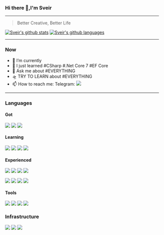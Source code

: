 ### Hi there 👋,I'm Sveir
---
> Better Creative, Better Life

[![Sveir's github stats](https://github-readme-stats.vercel.app/api?username=sve1r&theme=flag-india)](https://github.com/anuraghazra/github-readme-stats)
[![Sveir's github languages](https://github-readme-stats.vercel.app/api/top-langs/?username=sve1r&layout=compact&theme=flag-india)](https://github.com/anuraghazra/github-readme-stats)

---
### Now

- 🔭 I’m currently 
- 🌱 I just learned #CSharp #.Net Core 7 #EF Core 
- 💬 Ask me about #EVERYTHING
- 🛸 TRY TO LEARN about #EVERYTHING
- 📫 How to reach me: Telegram: [![](https://img.shields.io/badge/-t.me/sve1r-3db6f1?style=for-the-badge&logo=Telegram&logoColor=2ca5e0)](https://t.me/sve1r)

---
### Languages
 #### Got
![](https://img.shields.io/badge/-Java-FF6600?style=for-the-badge&logo=Java&logoColor=fff) 
![](https://img.shields.io/badge/-C%20Sharp-007396?style=for-the-badge&logo=C%20Sharp)
![](https://img.shields.io/badge/-.NET-5C2D91?style=for-the-badge&logo=.Net&logoColor=fff) 

 #### Learning
![](https://img.shields.io/badge/-JavaScript-F7DF1E?style=for-the-badge&logo=JavaScript&logoColor=fff) 
![](https://img.shields.io/badge/-TypeScript-3178C6?style=for-the-badge&logo=TypeScript&logoColor=fff) 
![](https://img.shields.io/badge/-Yarn-2C8EBB?style=for-the-badge&logo=Yarn&logoColor=fff) 
![](https://img.shields.io/badge/-Vue%203-4FC08D?style=for-the-badge&logo=Vue.js&logoColor=fff) 

 #### Experienced
 ![](https://img.shields.io/badge/-Microsoft%20SQL%20Server-CC2927?style=for-the-badge&logo=Microsoft%20SQL%20Server&logoColor=fff) 
![](https://img.shields.io/badge/-Docker-2496ED?style=for-the-badge&logo=Docker&logoColor=fff)
![](https://img.shields.io/badge/-Redis-DC382D?style=for-the-badge&logo=Redis&logoColor=fff)
![](https://img.shields.io/badge/-RabbitMQ-FF6600?style=for-the-badge&logo=RabbitMQ&logoColor=fff)

![](https://img.shields.io/badge/-Kubernetes-326CE5?style=for-the-badge&logo=Kubernetes&logoColor=fff) 
![](https://img.shields.io/badge/-MongoDB-47A248?style=for-the-badge&logo=MongoDB&logoColor=fff) 
![](https://img.shields.io/badge/-Consul-F24C53?style=for-the-badge&logo=Consul&logoColor=fff) 
![](https://img.shields.io/badge/-PostgreSQL-4169E1?style=for-the-badge&logo=PostgreSQL&logoColor=fff) 



#### Tools
![](https://img.shields.io/badge/-VSCode-007ACC?style=for-the-badge&logo=Visual%20Studio%20Code&logoColor=fff) 
![](https://img.shields.io/badge/-Visual%20Studio-5C2D91?style=for-the-badge&logo=Visual%20Studio&logoColor=fff) 
![](https://img.shields.io/badge/-Windows%20Terminal-4D4D4D?style=for-the-badge&logo=Windows%20Terminal&label_color=fff)
![](https://img.shields.io/badge/-Rider-000000?style=for-the-badge&logo=Rider&label_color=fff)

### Infrastructure
![](https://img.shields.io/badge/-NuGet-004880?style=for-the-badge&logo=NuGet&logoColor=FFF) 
![](https://img.shields.io/badge/-Cloudflare-F38020?style=for-the-badge&logo=Cloudflare&logoColor=FFF) 
![](https://img.shields.io/badge/-Microsoft%20Azure-0089D6?style=for-the-badge&logo=Microsoft%20Azure&logoColor=FFF) 
